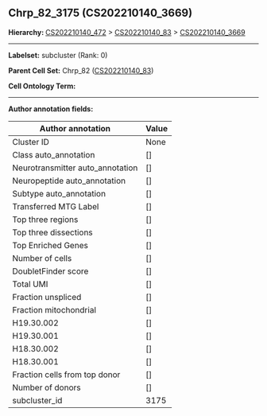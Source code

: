 ## Chrp_82_3175 (CS202210140_3669)
<b>Hierarchy: </b>
[CS202210140_472](https://purl.brain-bican.org/taxonomy/CS202210140#CS202210140_472) >
[CS202210140_83](https://purl.brain-bican.org/taxonomy/CS202210140#CS202210140_83) >
[CS202210140_3669](https://purl.brain-bican.org/taxonomy/CS202210140#CS202210140_3669)

---


**Labelset:** subcluster (Rank: 0)

**Parent Cell Set:** Chrp_82 ([CS202210140_83](https://purl.brain-bican.org/taxonomy/CS202210140#CS202210140_83))



**Cell Ontology Term:** 

[MARKER GENES.]: #


---

[TRANSFERRED ANNOTATIONS.]: #


[AUTHOR ANNOTATION FIELDS.]: #


**Author annotation fields:**

| Author annotation | Value |
|-------------------|-------|
|Cluster ID|None|
|Class auto_annotation|[]|
|Neurotransmitter auto_annotation|[]|
|Neuropeptide auto_annotation|[]|
|Subtype auto_annotation|[]|
|Transferred MTG Label|[]|
|Top three regions|[]|
|Top three dissections|[]|
|Top Enriched Genes|[]|
|Number of cells|[]|
|DoubletFinder score|[]|
|Total UMI|[]|
|Fraction unspliced|[]|
|Fraction mitochondrial|[]|
|H19.30.002|[]|
|H19.30.001|[]|
|H18.30.002|[]|
|H18.30.001|[]|
|Fraction cells from top donor|[]|
|Number of donors|[]|
|subcluster_id|3175|
